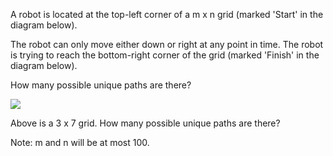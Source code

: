 A robot is located at the top-left corner of a m x n grid (marked 'Start' in the diagram below).

The robot can only move either down or right at any point in time. The robot is trying to reach the bottom-right corner of the grid (marked 'Finish' in the diagram below).

How many possible unique paths are there?

![](http://articles.leetcode.com/wp-content/uploads/2014/12/robot_maze.png)

Above is a 3 x 7 grid. How many possible unique paths are there?

Note: m and n will be at most 100.